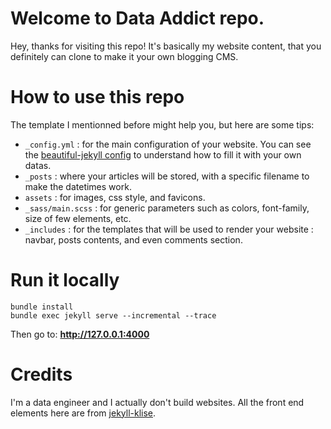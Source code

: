 # Welcome to Data Addict repo.
Hey, thanks for visiting this repo!
It's basically my website content, that you definitely can clone to make it your own blogging CMS.

# How to use this repo
The template I mentionned before might help you, but here are some tips:  
- `_config.yml` : for the main configuration of your website. You can see the [beautiful-jekyll config](https://github.com/daattali/beautiful-jekyll/blob/master/_config.yml) to understand how to fill it with your own datas.
- `_posts` : where your articles will be stored, with a specific filename to make the datetimes work.  
- `assets` : for images, css style, and favicons.  
- `_sass/main.scss` : for generic parameters such as colors, font-family, size of few elements, etc.  
- `_includes` : for the templates that will be used to render your website : navbar, posts contents, and even comments section.  

# Run it locally
```
bundle install
bundle exec jekyll serve --incremental --trace
```
Then go to: **http://127.0.0.1:4000**

# Credits
I'm a data engineer and I actually don't build websites. All the front end elements here are from [jekyll-klise](https://github.com/piharpi/jekyll-klise).
